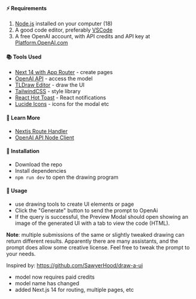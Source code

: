 #### ⚡️ Requirements

1. [Node.js](https://nodejs.org) installed on your computer (18)
2. A good code editor, preferably [VSCode](https://code.visualstudio.com)
3. A free OpenAI account, with API credits and API key at [Platform.OpenAI.com](https://platform.openai.com/signup)

#### 📚 Tools Used

- [Next 14 with App Router](https://nextjs.org) - create pages
- [OpenAI API](https://replicate.com) - access the model
- [TLDraw Editor](https://www.npmjs.com/package/@tldraw/tldraw) - draw the UI
- [TailwindCSS](https://tailwindcss.com) - style library
- [React Hot Toast](https://react-hot-toast.com) - React notifications
- [Lucide Icons](https://lucide.dev) - icons for the modal etc

#### 🧠 Learn More

- [Nextjs Route Handler](https://nextjs.org/docs/app/building-your-application/routing/route-handlers)
- [OpenAI API Node Client](https://www.npmjs.com/package/openai)

#### 🧠 Installation

- Download the repo
- Install dependencies
- `npm run dev` to open the drawing program

#### 🧠 Usage

- use drawing tools to create UI elements or page
- Click the "Generate" button to send the prompt to OpenAi
- If the query is successful, the Preview Modal should open showing an image of the generated UI with a tab to view the code (HTML).

**Note**: multiple submissions of the same or slightly tweaked drawing can return different results. Apparently there are many assistants, and the prompt does allow some creative license. Feel free to tweak the prompt to your needs.

Inspired by: https://github.com/SawyerHood/draw-a-ui

- model now requires paid credits
- model name has changed
- added Next.js 14 for routing, multiple pages, etc

